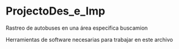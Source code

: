 # ProjectoDes_e_Imp
Rastreo de autobuses en una área especifica buscamion

Herramientas de software necesarias para trabajar en este archivo
